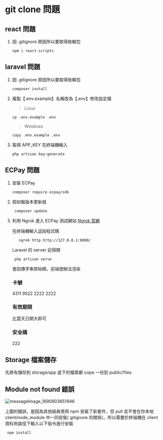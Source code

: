 # git clone 問題

## react 問題

1. 因 .gitignore 原因所以要取得依賴包
   ```
   npm i react-scripts
   ```

## laravel 問題

1. 因 .gitignore 原因所以要取得依賴包

   ```
   composer install
   ```

2. 複製【.env.example】名稱改為【.env】修改設定檔

   > Linux

   ```
   cp .env.example .env
   ```

   > Windows

   ```
   copy .env.example .env
   ```

3. 取得 APP_KEY 在終端機輸入
   ```
   php artisan key:generate
   ```

## ECPay 問題

1. 安裝 ECPay

   ```
   composer require ecpay/sdk
   ```

2. 假如報版本更新就

   ```
    composer update
   ```

3. 利用 Ngrok 進入 ECPay 測試網站
   [Ngrok 官網](https://ngrok.com/)

   在終端機輸入這段程式碼

   ```
      ngrok http http://127.0.0.1:8000/
   ```

   Laravel 的 server 記得開

   ```
    php artisan serve
   ```

   會回傳字串原始碼，前端想辦法渲染

   ### 卡號

   4311 9522 2222 2222

   ### 有效期限

   比當天日期大即可

   ### 安全碼

   222

## Storage 檔案儲存

先將有儲存到 storage/app 底下的檔案都 cope 一份到 public/files

## Module not found 錯誤

![messageImage_1690803651946](https://github.com/Jason999220/Full-Stack-Project/assets/36446806/0a0d253b-850e-4361-85f3-fbf54c8e9671)

上圖的錯誤，是因為其他組員使用 npm 安裝了新套件，但 pull 並不會在你本地 client/node_module 中一同安裝( gitignore 的關係)，所以需要於終端機在 client 資料夾路徑下輸入以下指令進行安裝

```
 npm install
```
